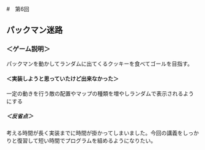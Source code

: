 #　第6回
## パックマン迷路
### ＜ゲーム説明＞
パックマンを動かしてランダムに出てくるクッキーを食べてゴールを目指す。


#### ＜実装しようと思っていたけど出来なかった＞
一定の動きを行う敵の配置やマップの種類を増やしランダムで表示されるようにする

##### ＜反省点＞
考える時間が長く実装までに時間が掛かってしまいました。今回の講義をしっかりと復習して短い時間でプログラムを組めるようになりたい。
